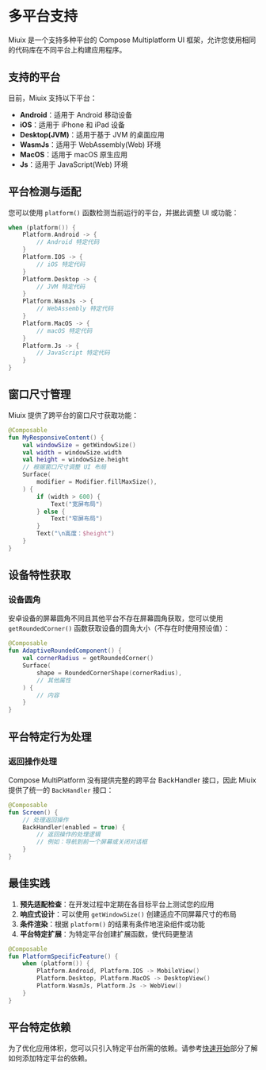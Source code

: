 # 多平台支持

Miuix 是一个支持多种平台的 Compose Multiplatform UI 框架，允许您使用相同的代码库在不同平台上构建应用程序。

## 支持的平台

目前，Miuix 支持以下平台：

- **Android**：适用于 Android 移动设备
- **iOS**：适用于 iPhone 和 iPad 设备
- **Desktop(JVM)**：适用于基于 JVM 的桌面应用
- **WasmJs**：适用于 WebAssembly(Web) 环境
- **MacOS**：适用于 macOS 原生应用
- **Js**：适用于 JavaScript(Web) 环境

## 平台检测与适配

您可以使用 `platform()` 函数检测当前运行的平台，并据此调整 UI 或功能：

```kotlin
when (platform()) {
    Platform.Android -> {
        // Android 特定代码
    }
    Platform.IOS -> {
        // iOS 特定代码
    }
    Platform.Desktop -> {
        // JVM 特定代码
    }
    Platform.WasmJs -> {
        // WebAssembly 特定代码
    }
    Platform.MacOS -> {
        // macOS 特定代码
    }
    Platform.Js -> {
        // JavaScript 特定代码
    }
}
```

## 窗口尺寸管理

Miuix 提供了跨平台的窗口尺寸获取功能：

```kotlin
@Composable
fun MyResponsiveContent() {
    val windowSize = getWindowSize()
    val width = windowSize.width
    val height = windowSize.height
    // 根据窗口尺寸调整 UI 布局
    Surface(
        modifier = Modifier.fillMaxSize(),
    ) {
        if (width > 600) {
            Text("宽屏布局")
        } else {
            Text("窄屏布局")
        }
        Text("\n高度：$height")
    }
}
```

## 设备特性获取

### 设备圆角

安卓设备的屏幕圆角不同且其他平台不存在屏幕圆角获取，您可以使用 `getRoundedCorner()` 函数获取设备的圆角大小（不存在时使用预设值）：

```kotlin
@Composable
fun AdaptiveRoundedComponent() {
    val cornerRadius = getRoundedCorner()
    Surface(
        shape = RoundedCornerShape(cornerRadius),
        // 其他属性
    ) {
        // 内容
    }
}
```

## 平台特定行为处理

### 返回操作处理

Compose MultiPlatform 没有提供完整的跨平台 BackHandler 接口，因此 Miuix 提供了统一的 `BackHandler` 接口：

```kotlin
@Composable
fun Screen() {
    // 处理返回操作
    BackHandler(enabled = true) {
        // 返回操作的处理逻辑
        // 例如：导航到前一个屏幕或关闭对话框
    }
}
```

## 最佳实践

1. **预先适配检查**：在开发过程中定期在各目标平台上测试您的应用
2. **响应式设计**：可以使用 `getWindowSize()` 创建适应不同屏幕尺寸的布局
3. **条件渲染**：根据 `platform()` 的结果有条件地渲染组件或功能
4. **平台特定扩展**：为特定平台创建扩展函数，使代码更整洁

```kotlin
@Composable
fun PlatformSpecificFeature() {
    when (platform()) {
        Platform.Android, Platform.IOS -> MobileView()
        Platform.Desktop, Platform.MacOS -> DesktopView()
        Platform.WasmJs, Platform.Js -> WebView()
    }
}
```

## 平台特定依赖

为了优化应用体积，您可以只引入特定平台所需的依赖。请参考[快速开始](/guide/getting-started)部分了解如何添加特定平台的依赖。
